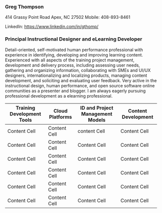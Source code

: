 ### Greg Thompson
414 Grassy Point Road
Apex, NC 27502 Mobile: 408-893-8461

LinkedIn: https://www.linkedin.com/in/gthomp/

### Principal Instructional Designer and eLearning Developer

Detail-oriented, self-motivated human performance professional with experience in identifying, developing and improving learning content. Experienced with all aspects of the training project management, development  and delivery process, including assessing user needs, gathering and organizing information, collaborating with SMEs and UI/UX designers, internationalizing and localizing products, managing content development, and soliciting and evaluating user feedback. Very active in the instructional design, human performance, and open source software online communities as a presenter and blogger. I am always eagerly pursuing professional development as a elearning professional.

| Training Development Tools  | Cloud Platforms | ID and Project Management Models | Content Development | 
| ------------- | ------------- | -----------  | --------------|   
| Content Cell  | Content Cell  | content Cell | Content Cell  |
| Content Cell  | Content Cell  | Content Cell | Content Cell  |
| Content Cell  | Content Cell  | Content Cell | Content Cell  |
| Content Cell  | Content Cell  | Content Cell | Content Cell  |
| Content Cell  | Content Cell  | Content Cell | Content Cell  |
| Content Cell  | Content Cell  | Content Cell | Content Cell  |
